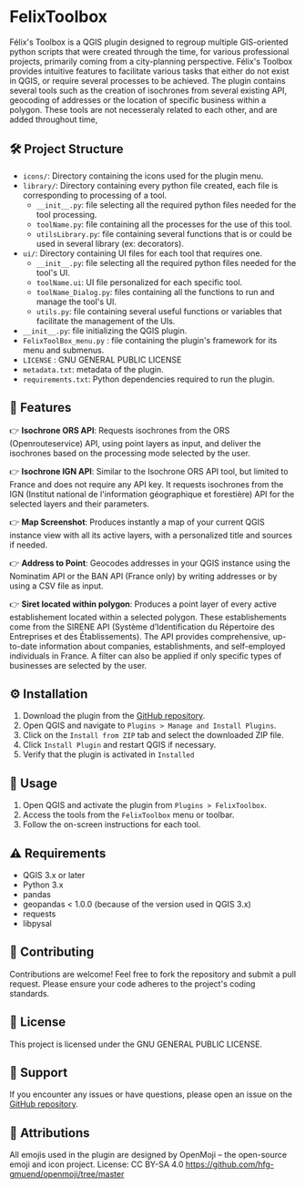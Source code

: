 # FelixToolbox

Félix's Toolbox is a QGIS plugin designed to regroup multiple GIS-oriented python scripts that were created through the time, for various professional projects, primarily coming from a city-planning perspective. 
Félix's Toolbox provides intuitive features to facilitate various tasks that either do not exist in QGIS, or require several processes to be achieved.
The plugin contains several tools such as the creation of isochrones from several existing API, geocoding of addresses or the location of specific business within a polygon. These tools are not necesseraly related to each other, and are added throughout time, 

## 🛠 Project Structure

- `icons/`: Directory containing the icons used for the plugin menu.
- `library/`: Directory containing every python file created, each file is corresponding to processing of a tool.
  - `__init__.py`: file selecting all the required python files needed for the tool processing.
  - `toolName.py`: file containing all the processes for the use of this tool.
  - `utilsLibrary.py`: file containing several functions that is or could be used in several library (ex: decorators).
- `ui/`: Directory containing UI files for each tool that requires one.
  - `__init__.py`: file selecting all the required python files needed for the tool's UI.
  - `toolName.ui`: UI file personalized for each specific tool.
  - `toolName_Dialog.py`: files containing all the functions to run and manage the tool's UI.
  - `utils.py`: file containing several useful functions or variables that facilitate the management of the UIs.
- `__init__.py`: file initializing the QGIS plugin.
- `FelixToolBox_menu.py` : file containing the plugin's framework for its menu and submenus.
- `LICENSE` : GNU GENERAL PUBLIC LICENSE
- `metadata.txt`: metadata of the plugin.
- `requirements.txt`: Python dependencies required to run the plugin.

## 🎁 Features

👉 **Isochrone ORS API**: Requests isochrones from the ORS (Openrouteservice) API, using point layers as input, and deliver the isochrones based on the processing mode selected by the user.

👉 **Isochrone IGN API**: Similar to the Isochrone ORS API tool, but limited to France and does not require any API key. It requests isochrones from the IGN (Institut national de l'information géographique et forestière) API for the selected layers and their parameters.

👉 **Map Screenshot**: Produces instantly a map of your current QGIS instance view with all its active layers, with a personalized title and sources if needed.

👉 **Address to Point**: Geocodes addresses in your QGIS instance using the Nominatim API or the BAN API (France only) by writing addresses or by using a CSV file as input.

👉 **Siret located within polygon**: Produces a point layer of every active establishement located within a selected polygon. These establishements come from the SIRENE API (Système d’Identification du Répertoire des Entreprises et des Établissements). The API provides comprehensive, up-to-date information about companies, establishments, and self-employed individuals in France. A filter can also be applied if only specific types of businesses are selected by the user.

## ⚙️ Installation 

1. Download the plugin from the [GitHub repository](https://github.com/your-repo/FelixToolbox).
2. Open QGIS and navigate to `Plugins > Manage and Install Plugins`.
3. Click on the `Install from ZIP` tab and select the downloaded ZIP file.
4. Click `Install Plugin` and restart QGIS if necessary.
5. Verify that the plugin is activated in `Installed`

## 🌵 Usage

1. Open QGIS and activate the plugin from `Plugins > FelixToolbox`.
2. Access the tools from the `FelixToolbox` menu or toolbar.
3. Follow the on-screen instructions for each tool.

## ⚠️ Requirements

- QGIS 3.x or later
- Python 3.x
- pandas
- geopandas < 1.0.0 (because of the version used in QGIS 3.x)
- requests
- libpysal

## 🎉 Contributing

Contributions are welcome! Feel free to fork the repository and submit a pull request. Please ensure your code adheres to the project's coding standards. 

## 📜 License

This project is licensed under the GNU GENERAL PUBLIC LICENSE.

## 🔧 Support

If you encounter any issues or have questions, please open an issue on the [GitHub repository](https://github.com/EwStinky/FelixToolbox).

## 📢 Attributions

All emojis used in the plugin are designed by OpenMoji – the open-source emoji and icon project. License: CC BY-SA 4.0
https://github.com/hfg-gmuend/openmoji/tree/master


